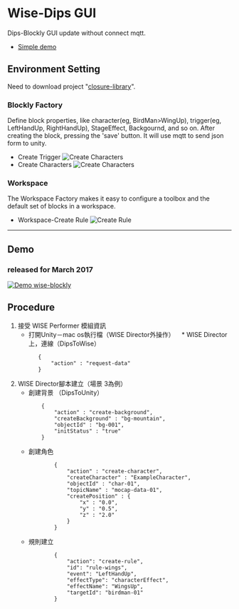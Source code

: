 # Wise-Dips GUI
Dips-Blockly GUI update without connect mqtt. 
* [Simple demo](http://140.119.164.152/wise-blockly/demos/blockfactory/demomqtt.html "Simple demo")

## Environment Setting
Need to download project "[closure-library](https://github.com/google/closure-library "closure-library")".

### Blockly Factory
Define block properties, like character(eg, BirdMan>WingUp), trigger(eg, LeftHandUp, RightHandUp), StageEffect, Backgournd, and so on. After creating the block, pressing the 'save' button. It will use mqtt to send json form to unity. 
* Create Trigger
![Create Characters](http://i.imgur.com/DyP9JgT.png "Create Trigger")
* Create Characters
![Create Characters](http://i.imgur.com/8RjSHcg.png "Create Characters")

### Workspace
The Workspace Factory makes it easy to configure a toolbox and the default set of blocks in a workspace.
* Workspace-Create Rule
![Create Rule](http://i.imgur.com/SLjOlZF.png "Create Rule")

---

## Demo ##
### released for March 2017 ###
[![Demo wise-blockly](http://i.imgur.com/MLeTe0X.jpg)](https://youtu.be/xHZ0boMbIKI)

## Procedure ##
1. 接受 WISE Performer 模組資訊
    * 打開Unity－mac os執行檔（WISE Director外操作）
    * WISE Director上，連線（DipsToWise）
         ```
            {
            	"action" : "request-data"
            }
         ```
2. WISE Director腳本建立（場景 3為例）
    * 創建背景 （DipsToUnity）
        ```
            {
            	"action" : "create-background",
            	"createBackground" : "bg-mountain",
            	"objectId" : "bg-001",
            	"initStatus" : "true"
            }
        ```
    * 創建角色
        ```
                {
                	"action" : "create-character",
                	"createCharacter" : "ExampleCharacter",
                	"objectId" : "char-01",
                	"topicName" : "mocap-data-01",
                	"createPosition" : {
                		"x" : "0.0",
                		"y" : "0.5",
                		"z" : "2.0"
                	}
                }
         ```
    * 規則建立
        ```
                {
                	"action": "create-rule",
                	"id": "rule-wings",
                	"event": "LeftHandUp",
                	"effectType": "characterEffect",
                	"effectName": "WingsUp",
                	"targetId": "birdman-01"
                }
```
